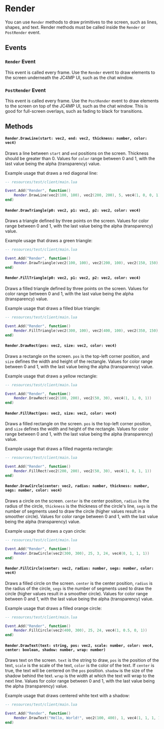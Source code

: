 # Render

You can use `Render` methods to draw primitives to the screen, such as lines, shapes, and text. Render methods must be called inside the `Render` or `PostRender` event.

## Events

### `Render` Event

This event is called every frame. Use the `Render` event to draw elements to the screen underneath the JC4MP UI, such as the chat window.

### `PostRender` Event

This event is called every frame. Use the `PostRender` event to draw elements to the screen on top of the JC4MP UI, such as the chat window. This is good for full-screen overlays, such as fading to black for transitions.

## Methods

#### `Render.DrawLine(start: vec2, end: vec2, thickness: number, color: vec4)`

Draws a line between `start` and `end` positions on the screen. Thickness should be greater than 0. Values for `color` range between 0 and 1, with the last value being the alpha (transparency) value.

Example usage that draws a red diagonal line:

```lua
-- resources/test/client/main.lua

Event.Add("Render", function()
    Render.DrawLine(vec2(100, 100), vec2(200, 200), 5, vec4(1, 0, 0, 1))
end)
```

#### `Render.DrawTriangle(p0: vec2, p1: vec2, p2: vec2, color: vec4)`

Draws a triangle defined by three points on the screen. Values for color range between 0 and 1, with the last value being the alpha (transparency) value.

Example usage that draws a green triangle:

```lua
-- resources/test/client/main.lua

Event.Add("Render", function()
    Render.DrawTriangle(vec2(100, 100), vec2(200, 100), vec2(150, 150), vec4(0, 1, 0, 1))
end)
```

#### `Render.FillTriangle(p0: vec2, p1: vec2, p2: vec2, color: vec4)`

Draws a filled triangle defined by three points on the screen. Values for color range between 0 and 1, with the last value being the alpha (transparency) value.

Example usage that draws a filled blue triangle:

```lua
-- resources/test/client/main.lua

Event.Add("Render", function()
    Render.FillTriangle(vec2(300, 100), vec2(400, 100), vec2(350, 150), vec4(0, 0, 1, 1))
end)
```

#### `Render.DrawRect(pos: vec2, size: vec2, color: vec4)`

Draws a rectangle on the screen. `pos` is the top-left corner position, and `size` defines the width and height of the rectangle. Values for color range between 0 and 1, with the last value being the alpha (transparency) value.

Example usage that draws a yellow rectangle:

```lua
-- resources/test/client/main.lua

Event.Add("Render", function()
    Render.DrawRect(vec2(100, 200), vec2(50, 30), vec4(1, 1, 0, 1))
end)
```

#### `Render.FillRect(pos: vec2, size: vec2, color: vec4)`

Draws a filled rectangle on the screen. `pos` is the top-left corner position, and `size` defines the width and height of the rectangle. Values for color range between 0 and 1, with the last value being the alpha (transparency) value.

Example usage that draws a filled magenta rectangle:

```lua
-- resources/test/client/main.lua

Event.Add("Render", function()
    Render.FillRect(vec2(200, 200), vec2(50, 30), vec4(1, 0, 1, 1))
end)
```

#### `Render.DrawCircle(center: vec2, radius: number, thickness: number, segs: number, color: vec4)`

Draws a circle on the screen. `center` is the center position, `radius` is the radius of the circle, `thickness` is the thickness of the circle's line, `segs` is the number of segments used to draw the circle (higher values result in a smoother circle). Values for color range between 0 and 1, with the last value being the alpha (transparency) value.

Example usage that draws a cyan circle:

```lua
-- resources/test/client/main.lua

Event.Add("Render", function()
    Render.DrawCircle(vec2(300, 300), 25, 3, 24, vec4(0, 1, 1, 1))
end)
```

#### `Render.FillCircle(center: vec2, radius: number, segs: number, color: vec4)`

Draws a filled circle on the screen. `center` is the center position, `radius` is the radius of the circle, `segs` is the number of segments used to draw the circle (higher values result in a smoother circle). Values for color range between 0 and 1, with the last value being the alpha (transparency) value.

Example usage that draws a filled orange circle:

```lua
-- resources/test/client/main.lua

Event.Add("Render", function()
    Render.FillCircle(vec2(400, 300), 25, 24, vec4(1, 0.5, 0, 1))
end)
```

#### `Render.DrawText(text: string, pos: vec2, scale: number, color: vec4, center: boolean, shadow: number, wrap: number)`

Draws text on the screen. `text` is the string to draw, `pos` is the position of the text, `scale` is the scale of the text, `color` is the color of the text. If `center` is true, the text will be centered on the `pos` position. `shadow` is the size of the shadow behind the text. `wrap` is the width at which the text will wrap to the next line. Values for color range between 0 and 1, with the last value being the alpha (transparency) value.

Example usage that draws centered white text with a shadow:

```lua
-- resources/test/client/main.lua

Event.Add("Render", function()
    Render.DrawText("Hello, World!", vec2(100, 400), 1, vec4(1, 1, 1, 1), true, 1)
end)
```
